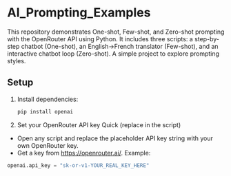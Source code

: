# AI_Prompting_Examples
This repository demonstrates One-shot, Few-shot, and Zero-shot prompting with the OpenRouter API using Python. It includes three scripts: a step-by-step chatbot (One-shot), an English→French translator (Few-shot), and an interactive chatbot loop (Zero-shot). A simple project to explore prompting styles.
## Setup
1. Install dependencies:
   ```bash
   pip install openai

2. Set your OpenRouter API key
Quick (replace in the script)
- Open any script and replace the placeholder API key string with your own OpenRouter key.
- Get a key from https://openrouter.ai/.
Example:
```python
openai.api_key = "sk-or-v1-YOUR_REAL_KEY_HERE"
